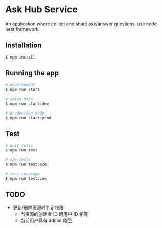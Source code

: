 # Ask Hub Service

An application where collect and share ask/answer questions. use node nest framework.

## Installation

```bash
$ npm install
```

## Running the app

```bash
# development
$ npm run start

# watch mode
$ npm run start:dev

# production mode
$ npm run start:prod
```

## Test

```bash
# unit tests
$ npm run test

# e2e tests
$ npm run test:e2e

# test coverage
$ npm run test:cov
```

## TODO

- 更新/删除资源时判定权限
  - 当资源的创建者 ID 跟用户 ID 相等
  - 当前用户具有 admin 角色
